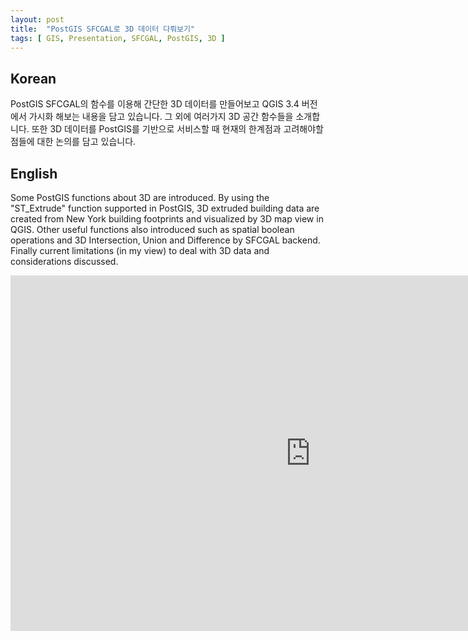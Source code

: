 ```yaml
---
layout: post
title:  "PostGIS SFCGAL로 3D 데이터 다뤄보기"
tags: [ GIS, Presentation, SFCGAL, PostGIS, 3D ]
---
```


## Korean
PostGIS SFCGAL의 함수를 이용해 간단한 3D 데이터를 만들어보고 QGIS 3.4 버전에서 가시화 해보는 내용을 담고 있습니다. 그 외에 여러가지 3D 공간 함수들을 소개합니다. 또한 3D 데이터를 PostGIS를 기반으로 서비스할 때 현재의 한계점과 고려해야할 점들에 대한 논의를 담고 있습니다.

## English
Some PostGIS functions about 3D are introduced. By using the "ST_Extrude" function supported in PostGIS, 3D extruded building data are created from New York building footprints and visualized by 3D map view in QGIS. Other useful functions also introduced such as spatial boolean operations and 3D Intersection, Union and Difference by SFCGAL backend. Finally current limitations (in my view) to deal with 3D data and considerations discussed.

<iframe src="https://docs.google.com/presentation/d/e/2PACX-1vStDqbTmyUNcDA20VDS5Y1PdfhQuJgWKm1iacbc4ij_js_CAFUFoT_XbOfJfyZldvI8N44PlI3Xa8PV/embed?start=false&loop=false&delayms=3000" frameborder="0" width="960" height="569" allowfullscreen="true" mozallowfullscreen="true" webkitallowfullscreen="true"></iframe>
